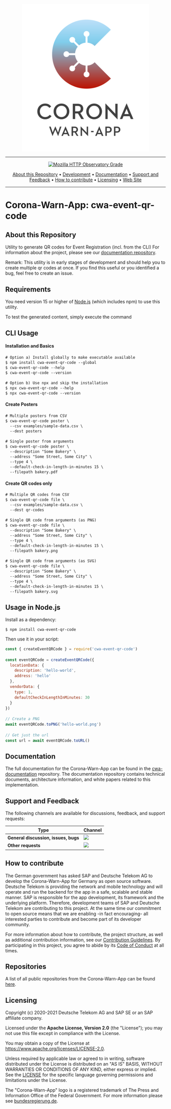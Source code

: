 <p align="center">
 <a href="https://www.coronawarn.app/en/"><img src="https://raw.githubusercontent.com/corona-warn-app/cwa-documentation/master/images/CWA_title.png" width="400"></a>
</p>

<hr />

<p align="center">
    <a href="https://observatory.mozilla.org/analyze/coronawarn.app" title="Latest Results"><img src="https://img.shields.io/mozilla-observatory/grade/coronawarn.app" alt="Mozilla HTTP Observatory Grade"></a>
</p>
<p align="center">
    <a href="#about-this-repository">About this Repository</a> •
    <a href="#development">Development</a> •
    <a href="#documentation">Documentation</a> •
    <a href="#support-and-feedback">Support and Feedback</a> •
    <a href="#how-to-contribute">How to contribute</a> •
    <a href="#licensing">Licensing</a> •
    <a href="https://www.coronawarn.app/en/">Web Site</a>
</p>
<hr />

# Corona-Warn-App: cwa-event-qr-code

## About this Repository

Utility to generate QR codes for Event Registration (incl. from the CLI) For information about the project, please see our [documentation repository](https://github.com/corona-warn-app/cwa-documentation).

Remark: This utility is in early stages of development and should help you to create multiple qr codes at once. If you find this useful or you identified a bug, feel free to create an issue.

## Requirements

You need version 15 or higher of [Node.js](https://nodejs.org/en/) (which includes npm) to use this utility.

To test the generated content, simply execute the command

## CLI Usage

#### Installation and Basics

```shell
# Option a) Install globally to make executable available
$ npm install cwa-event-qr-code --global
$ cwa-event-qr-code --help
$ cwa-event-qr-code --version

# Option b) Use npx and skip the installation
$ npx cwa-event-qr-code --help
$ npx cwa-event-qr-code --version
```

#### Create Posters

```shell
# Multiple posters from CSV
$ cwa-event-qr-code poster \
  --csv examples/sample-data.csv \
  --dest posters

# Single poster from arguments
$ cwa-event-qr-code poster \
  --description "Some Bakery" \
  --address "Some Street, Some City" \
  --type 4 \
  --default-check-in-length-in-minutes 15 \
  --filepath bakery.pdf
```

#### Create QR codes only

```shell
# Multiple QR codes from CSV
$ cwa-event-qr-code file \
  --csv examples/sample-data.csv \
  --dest qr-codes

# Single QR code from arguments (as PNG)
$ cwa-event-qr-code file \
  --description "Some Bakery" \
  --address "Some Street, Some City" \
  --type 4 \
  --default-check-in-length-in-minutes 15 \
  --filepath bakery.png

# Single QR code from arguments (as SVG)
$ cwa-event-qr-code file \
  --description "Some Bakery" \
  --address "Some Street, Some City" \
  --type 4 \
  --default-check-in-length-in-minutes 15 \
  --filepath bakery.svg
```

## Usage in Node.js

Install as a dependency:

```shell
$ npm install cwa-event-qr-code
```

Then use it in your script:

```javascript
const { createEventQRCode } = require('cwa-event-qr-code')

const eventQRCode = createEventQRCode({
  locationData: {
    description: 'hello-world',
    address: 'hello'
  },
  vendorData: {
    type: 1,
    defaultCheckInLengthInMinutes: 30
  }
})

// Create a PNG
await eventQRCode.toPNG('hello-world.png')

// Get just the url
const url = await eventQRCode.toURL()
```

## Documentation

The full documentation for the Corona-Warn-App can be found in the [cwa-documentation](https://github.com/corona-warn-app/cwa-documentation) repository. The documentation repository contains technical documents, architecture information, and white papers related to this implementation.

## Support and Feedback

The following channels are available for discussions, feedback, and support requests:

| Type                     | Channel                                                |
| ------------------------ | ------------------------------------------------------ |
| **General discussion, issues, bugs**   | <a href="https://github.com/corona-warn-app/cwa-event-qr-code/issues/new/choose" title="General Discussion"><img src="https://img.shields.io/github/issues/corona-warn-app/cwa-event-qr-code/question.svg?style=flat-square"></a> </a>   |
| **Other requests**    | <a href="mailto:corona-warn-app.opensource@sap.com" title="Email CWA Team"><img src="https://img.shields.io/badge/email-CWA%20team-green?logo=mail.ru&style=flat-square&logoColor=white"></a> |

## How to contribute

The German government has asked SAP and Deutsche Telekom AG to develop the Corona-Warn-App for Germany as open source software. Deutsche Telekom is providing the network and mobile technology and will operate and run the backend for the app in a safe, scalable and stable manner. SAP is responsible for the app development, its framework and the underlying platform. Therefore, development teams of SAP and Deutsche Telekom are contributing to this project. At the same time our commitment to open source means that we are enabling -in fact encouraging- all interested parties to contribute and become part of its developer community.

For more information about how to contribute, the project structure, as well as additional contribution information, see our [Contribution Guidelines](./CONTRIBUTING.md). By participating in this project, you agree to abide by its [Code of Conduct](./CODE_OF_CONDUCT.md) at all times.

## Repositories

A list of all public repositories from the Corona-Warn-App can be found [here](https://github.com/corona-warn-app/cwa-documentation/blob/master/README.md#repositories).

## Licensing

Copyright (c) 2020-2021 Deutsche Telekom AG and SAP SE or an SAP affiliate company.

Licensed under the **Apache License, Version 2.0** (the "License"); you may not use this file except in compliance with the License.

You may obtain a copy of the License at https://www.apache.org/licenses/LICENSE-2.0.

Unless required by applicable law or agreed to in writing, software distributed under the License is distributed on an "AS IS" BASIS, WITHOUT WARRANTIES OR CONDITIONS OF ANY KIND, either express or implied. See the [LICENSE](./LICENSE) for the specific language governing permissions and limitations under the License.

The "Corona-Warn-App" logo is a registered trademark of The Press and Information Office of the Federal Government. For more information please see [bundesregierung.de](https://www.bundesregierung.de/breg-en/federal-government/federal-press-office).
